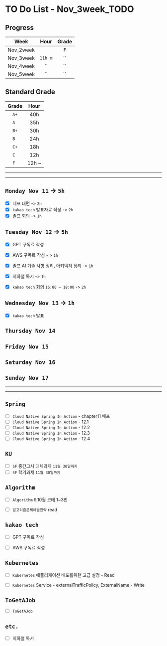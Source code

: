 # TO Do List - Nov_3week_TODO

## Progress
| Week | Hour | Grade |
|:---:|:---:|:---:|
|Nov_2week||`F`|
|Nov_3week|`11h m`|``|
|Nov_4week|``|``|
|Nov_5week|``|``|


## Standard Grade
| Grade | Hour |
|:---:|:---:|
|`A+`|40h|
|`A `|35h|
|`B+`|30h|
|`B `|24h|
|`C+`|18h|
|`C `|12h|
|`F `|12h ~|


---
---

## `Monday Nov 11` -> `5h`
- [x] 네프 대면 -> `2h`
- [x] `kakao tech` 발표자료 작성 -> `2h`
- [x] 졸프 회의 -> `1h`

## `Tuesday Nov 12` -> `5h`
- [x] GPT 구독료 작성
- [x] AWS 구독료 작성 - > `1h`
- [x] 졸프 AI 기술 사항 정리, 아키텍처 정리 -> `1h`
- [x] 지하철 독서 -> `1h`
- [x] `kakao tech` 회의 `16:00 ~ 18:00` -> `2h`


## `Wednesday Nov 13` -> `1h`
- [x] `kakao tech` 발표


## `Thursday Nov 14`


## `Friday Nov 15`

 
## `Saturday Nov 16`


## `Sunday Nov 17`




---
---
## `Spring`
- [ ] `Cloud Native Spring In Action` - chapter11 배포
- [ ] `Cloud Native Spring In Action` - 12.1
- [ ] `Cloud Native Spring In Action` - 12.2
- [ ] `Cloud Native Spring In Action` - 12.3
- [ ] `Cloud Native Spring In Action` - 12.4

## `KU`
- [ ] `SF` 중간고사 대체과제 `11월 30일까지`
- [ ] `SF` 학기과제 `11월 30일까지`

## `Algorithm`
- [ ] `Algorithm` 9,10월 코테 1~3번
- [ ] `알고리즘문제해결전략` read


## `kakao tech`
- [ ] GPT 구독료 작성
- [ ] AWS 구독료 작성


## `Kubernetes`
- [ ] `Kubernetes` 애플리케이션 배포를위한 고급 설정 - Read
- [ ] `Kubernetes` Service - externalTrafficPolicy, ExternalName - Write


## `ToGetAJob`
- [ ] `ToGetAJob`


## `etc.`
- [ ] 지하철 독서



<br><br>

<!-- > `개인공부` : `6h 30m` -> `25h 36m` -> `22h 19m` -> -->

<br><br>

<!-- 
## `Java`
## `OPIc`
## `토익` 
-->


<!-- 
// 모든 'col-12 col-md-12' 클래스를 가진 요소를 선택
var elements = document.querySelectorAll('.col-12.col-md-12');

// 첫 번째 요소의 텍스트를 변경 (주문일)
elements[0].textContent = '주문일 : 2024-10-24 02:21:16';

// 두 번째 요소의 텍스트를 변경 (처리일)
elements[1].textContent = '처리일 : 2024-10-24 02:21:16'; -->






